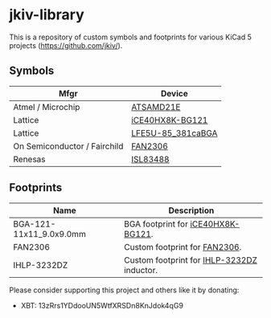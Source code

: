 # jkiv-library

This is a repository of custom symbols and footprints for various KiCad 5 projects (https://github.com/jkiv/).

## Symbols

Mfgr | Device
--- | ---
Atmel / Microchip | [ATSAMD21E](https://www.microchip.com/wwwproducts/en/ATsamd21g15)
Lattice | [iCE40HX8K-BG121](http://www.latticesemi.com/iCE40)
Lattice | [LFE5U-85_381caBGA](http://www.latticesemi.com/en/Products/FPGAandCPLD/ECP5)
On Semiconductor / Fairchild | [FAN2306](https://www.onsemi.com/products/power-management/dc-dc-controllers-converters-regulators/converters/fan2306)
Renesas | [ISL83488](https://www.renesas.com/us/en/products/interface/rs-485-rs-422-rs-232/rs-485-rs-422/device/ISL83488.html)

## Footprints

Name | Description
--- | ---
BGA-121-11x11_9.0x9.0mm | BGA footprint for [iCE40HX8K-BG121](http://www.latticesemi.com/iCE40).
FAN2306 | Custom footprint for [FAN2306](https://www.onsemi.com/products/power-management/dc-dc-controllers-converters-regulators/converters/fan2306).
IHLP-3232DZ | Custom footprint for [IHLP-3232DZ](https://www.vishay.com/product?docid=34316) inductor.

Please consider supporting this project and others like it by donating:
* XBT: 13zRrs1YDdooUN5WtfXRSDn8KnJdok4qG9

